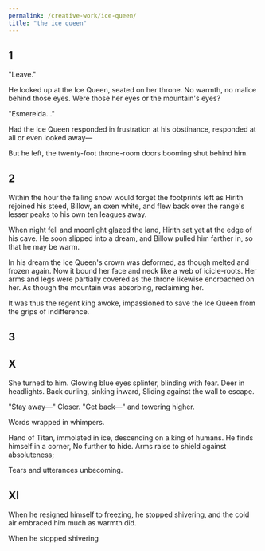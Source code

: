 ```yaml
---
permalink: /creative-work/ice-queen/
title: "the ice queen"
---
```


## 1
"Leave."

He looked up at the Ice Queen, seated on her throne. No warmth, no malice behind those eyes. Were those her eyes or the mountain's eyes?

"Esmerelda..."

Had the Ice Queen responded in frustration at his obstinance, responded at all or even looked away—

But he left, the twenty-foot throne-room doors booming shut behind him.

## 2
Within the hour the falling snow would forget the footprints left as Hirith rejoined his steed, Billow, an oxen white, and flew back over the range's lesser peaks to his own ten leagues away.

When night fell and moonlight glazed the land, Hirith sat yet at the edge of his cave. He soon slipped into a dream, and Billow pulled him farther in, so that he may be warm.

In his dream the Ice Queen's crown was deformed, as though melted and frozen again. Now it bound her face and neck like a web of icicle-roots. Her arms and legs were partially covered as the throne likewise encroached on her. As though the mountain was absorbing, reclaiming her.

It was thus the regent king awoke, impassioned to save the Ice Queen from the grips of indifference. 

## 3


## X
She turned to him. 
Glowing blue eyes splinter,
blinding with fear. 
Deer in headlights. 
Back curling, sinking inward,
Sliding against the wall to escape. 

"Stay away—"
Closer. 
"Get back—"
and towering higher.

Words wrapped in whimpers. 

Hand of Titan, 
immolated in ice,
descending on a king of humans. 
He finds himself in a corner,
No further to hide. 
Arms raise to shield against absoluteness;

Tears and utterances unbecoming. 

## XI
When he resigned himself to freezing,
he stopped shivering,
and the cold air embraced him 
much as warmth did.

When he stopped shivering
